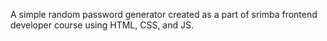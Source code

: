 A simple random password generator created as a part of srimba frontend developer course using HTML, CSS, and JS.
